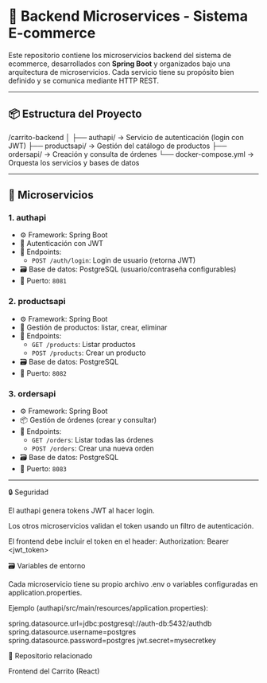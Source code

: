 # 🧱 Backend Microservices -  Sistema E-commerce 

Este repositorio contiene los microservicios backend del sistema de ecommerce, desarrollados con **Spring Boot** y organizados bajo una arquitectura de microservicios. Cada servicio tiene su propósito bien definido y se comunica mediante HTTP REST.

---

## 📦 Estructura del Proyecto
/carrito-backend
│
├── authapi/ → Servicio de autenticación (login con JWT)
├── productsapi/ → Gestión del catálogo de productos
├── ordersapi/ → Creación y consulta de órdenes
└── docker-compose.yml → Orquesta los servicios y bases de datos 


---

## 🔧 Microservicios

### 1. **authapi**
- ⚙️ Framework: Spring Boot
- 🔐 Autenticación con JWT
- 📄 Endpoints:
    - `POST /auth/login`: Login de usuario (retorna JWT)
- 🗃 Base de datos: PostgreSQL (usuario/contraseña configurables)
- 📍 Puerto: `8081`

### 2. **productsapi**
- ⚙️ Framework: Spring Boot
- 🛒 Gestión de productos: listar, crear, eliminar
- 📄 Endpoints:
    - `GET /products`: Listar productos
    - `POST /products`: Crear un producto
- 🗃 Base de datos: PostgreSQL
- 📍 Puerto: `8082`

### 3. **ordersapi**
- ⚙️ Framework: Spring Boot
- 📦 Gestión de órdenes (crear y consultar)
- 📄 Endpoints:
    - `GET /orders`: Listar todas las órdenes
    - `POST /orders`: Crear una nueva orden
- 🗃 Base de datos: PostgreSQL
- 📍 Puerto: `8083`

---

🔒 Seguridad

El authapi genera tokens JWT al hacer login.

Los otros microservicios validan el token usando un filtro de autenticación.

El frontend debe incluir el token en el header:
Authorization: Bearer <jwt_token>

🗃 Variables de entorno

Cada microservicio tiene su propio archivo .env o variables configuradas en application.properties.

Ejemplo (authapi/src/main/resources/application.properties):

spring.datasource.url=jdbc:postgresql://auth-db:5432/authdb
spring.datasource.username=postgres
spring.datasource.password=postgres
jwt.secret=mysecretkey


📂 Repositorio relacionado

Frontend del Carrito (React)

